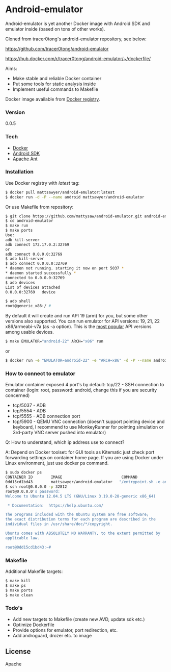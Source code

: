 # Android-emulator

Android-emulator is yet another Docker image with Android SDK and emulator inside (based on tons of other works).

Cloned from tracer0tong's android-emulator repository, see below:  

https://github.com/tracer0tong/android-emulator
      
https://hub.docker.com/r/tracer0tong/android-emulator/~/dockerfile/

Aims:

  - Make stable and reliable Docker container
  - Put some tools for static analysis inside
  - Implement useful commands to Makefile

Docker image available from [Docker registry].

### Version
0.0.5

### Tech

* [Docker]
* [Android SDK]
* [Apache Ant]

### Installation

Use Docker registry with *latest* tag:

```sh
$ docker pull mattsawyer/android-emulator:latest
$ docker run -d -P --name android mattsawyer/android-emulator
```
Or use Makefile from repository:

```sh
$ git clone https://github.com/mattysaw/android-emulator.git android-emulator
$ cd android-emulator
$ make run
$ make ports
Use:
adb kill-server
adb connect 172.17.0.2:32769
or
adb connect 0.0.0.0:32769
$ adb kill-server
$ adb connect 0.0.0.0:32769
* daemon not running. starting it now on port 5037 *
* daemon started successfully *
connected to 0.0.0.0:32769
$ adb devices
List of devices attached
0.0.0.0:32769   device

$ adb shell
root@generic_x86:/ #
```
By default it will create and run API 19 (arm) for you, but some other versions also supported. You can run emulator for API versions: 19, 21, 22 x86/armeabi-v7a (as -a option). This is the [most popular] API versions among usable devices.

```sh
$ make EMULATOR="android-22" ARCH="x86" run
```
or
```sh
$ docker run -e "EMULATOR=android-22" -e "ARCH=x86" -d -P --name android mattsawyer/android-emulator
```

### How to connect to emulator

Emulator container exposed 4 port's by default:
tcp/22 - SSH connection to container (login: root, password: android, change this if you are security concerned)

* tcp/5037 - ADB
* tcp/5554 - ADB
* tcp/5555 - ADB connection port
* tcp/5900 - QEMU VNC connection (doesn't support pointing device and keyboard, I recommend to use MonkeyRunner for pointing simulation or 3rd-party VNC server pushed into emulator)

Q: How to understand, which ip address use to connect?

A: Depend on Docker toolset: for GUI tools as Kitematic just check port forwarding settings on container home page. If you are using Docker under Linux environment, just use docker ps command.

```sh
$ sudo docker ps
CONTAINER ID        IMAGE                          COMMAND                  CREATED             STATUS              PORTS                                                                                                                       NAMES
0dd15cd1bd43        mattsawyer/android-emulator   "/entrypoint.sh -e an"   6 days ago          Up 6 days           0.0.0.0:32812->22/tcp, 0.0.0.0:32811->5037/tcp, 0.0.0.0:32810->5554/tcp, 0.0.0.0:32809->5555/tcp, 0.0.0.0:32808->5900/tcp   android
$ ssh root@0.0.0.0 -p 32812
root@0.0.0.0's password:
Welcome to Ubuntu 12.04.5 LTS (GNU/Linux 3.19.0-28-generic x86_64)

 * Documentation:  https://help.ubuntu.com/

The programs included with the Ubuntu system are free software;
the exact distribution terms for each program are described in the
individual files in /usr/share/doc/*/copyright.

Ubuntu comes with ABSOLUTELY NO WARRANTY, to the extent permitted by
applicable law.

root@0dd15cd1bd43:~#
```

### Makefile

Additional Makefile targets:

```sh
$ make kill
$ make ps
$ make ports
$ make clean
```

### Todo's

 - Add new targets to Makefile (create new AVD, update sdk etc.)
 - Optimize Dockerfile
 - Provide options for emulator, port redirection, etc.
 - Add androguard, drozer etc. to image

License
----

Apache

[Docker registry]:https://registry.hub.docker.com/u/mattsawyer/android-emulator/
[Docker]:https://www.docker.com
[Android SDK]:https://developer.android.com/sdk/index.html
[Apache Ant]:http://ant.apache.org
[most popular]:https://developer.android.com/about/dashboards/index.html?utm_source=suzunone
